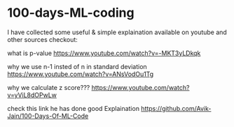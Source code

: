 # 100-days-ML-coding

I have collected some useful & simple explaination available on youtube and other sources
checkout:

what is p-value
https://www.youtube.com/watch?v=-MKT3yLDkqk

why we use n-1 insted of n in standard deviation
https://www.youtube.com/watch?v=ANsVodOu1Tg

why we calculate z score???
https://www.youtube.com/watch?v=yViL8dOPwLw

check this link he has done good Explaination
https://github.com/Avik-Jain/100-Days-Of-ML-Code

